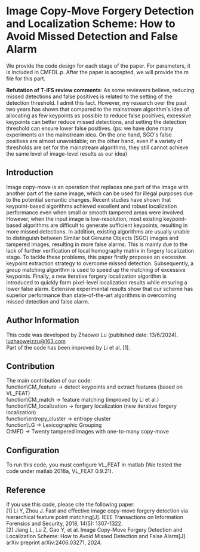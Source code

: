 # Image Copy-Move Forgery Detection and Localization Scheme: How to Avoid Missed Detection and False Alarm
We provide the code design for each stage of the paper. For parameters, it is included in CMFDL.p. After the paper is accepted, we will provide the.m file for this part. </p>

**Refutation of T-IFS review comments**: As some reviewers believe, reducing missed detections and false positives is related to the setting of the detection threshold. I admit this fact. However, my research over the past two years has shown that compared to the mainstream algorithm's idea of ​​allocating as few keypoints as possible to reduce false positives, excessive keypoints can better reduce missed detections, and setting the detection threshold can ensure lower false positives. (ps: we have done many experiments on the mainstream idea. On the one hand, SGO's false positives are almost unavoidable; on the other hand, even if a variety of thresholds are set for the mainstream algorithms, they still cannot achieve the same level of image-level results as our idea)
## Introduction
<p>Image copy-move is an operation that replaces one part of the image with another part of the same image, which can be used for illegal purposes due to the potential semantic changes. Recent studies have shown that keypoint-based algorithms achieved excellent and robust localization performance even when small or smooth tampered areas were involved. However, when the input image is low-resolution, most existing keypoint-based algorithms are difficult to generate sufficient keypoints, resulting in more missed detections. In addition, existing algorithms are usually unable to distinguish between Similar but Genuine Objects (SGO) images and tampered images, resulting in more false alarms. This is mainly due to the lack of further verification of local homography matrix in forgery localization stage. To tackle these problems, this paper firstly proposes an excessive keypoint extraction strategy to overcome missed detection. Subsequently, a group matching algorithm is used to speed up the matching of excessive keypoints. Finally, a new iterative forgery localization algorithm is introduced to quickly form pixel-level localization results while ensuring a lower false alarm. Extensive experimental results show that our scheme has superior performance than state-of-the-art algorithms in overcoming missed detection and false alarm.</p>

## Author Information
This code was developed by Zhaowei Lu (published date: 13/6/2024). <br />
luzhaoweizzu@163.com <br />
Part of the code has been improved by Li et al. [1].

## Contribution
The main contribution of our code: <br />
function\CM_feature -> detect keypoints and extract features (based on VL_FEAT) <br />
function\CM_match -> feature matching (improved by Li et al.) <br />
function\CM_localization -> forgery localization (new iterative forgery localization) <br />
function\entropy_cluster -> entropy cluster <br />
function\LG -> Lexicographic Grouping <br />
OtMFD -> Twenty tampered images with one-to-many copy-move <br />

## Configuration
To run this code, you must configure VL_FEAT in matlab (We tested the code under matlab 2018a, VL_FEAT 0.9.21).

## Reference
If you use this code, please cite the following paper: <br />
[1] Li Y, Zhou J. Fast and effective image copy-move forgery detection via hierarchical feature point matching[J]. IEEE Transactions on Information Forensics and Security, 2018, 14(5): 1307-1322. <br />
[2] Jiang L, Lu Z, Gao Y, et al. Image Copy-Move Forgery Detection and Localization Scheme: How to Avoid Missed Detection and False Alarm[J]. arXiv preprint arXiv:2406.03271, 2024.
